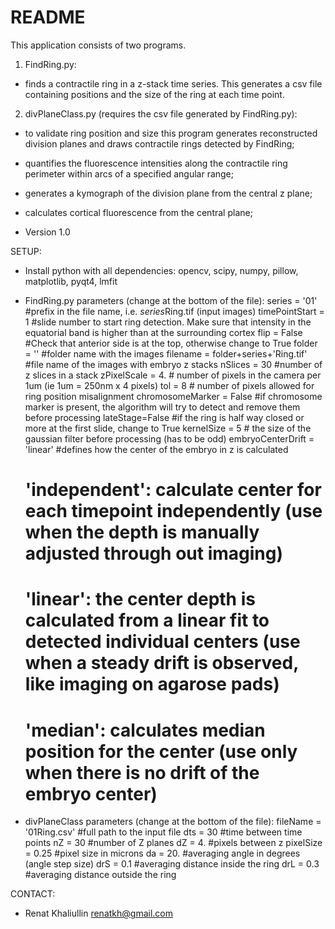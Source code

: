 # README #
This application consists of two programs.

1) FindRing.py:
* finds a contractile ring in a z-stack time series. This generates a csv file containing positions and the size of the ring at each time point.

2) divPlaneClass.py (requires the csv file generated by FindRing.py): 
* to validate ring position and size this program generates reconstructed division planes and draws contractile rings detected by FindRing;
* quantifies the fluorescence intensities along the contractile ring perimeter within arcs of a specified angular range;
* generates a kymograph of the division plane from the central z plane;
* calculates cortical fluorescence from the central plane;

* Version 1.0

SETUP:
* Install python with all dependencies: opencv, scipy, numpy, pillow, matplotlib, pyqt4, lmfit
* FindRing.py parameters (change at the bottom of the file):
    series = '01' #prefix in the file name, i.e. *series*Ring.tif (input images)
    timePointStart = 1  #slide number to start ring detection. Make sure that intensity in the equatorial band is higher than at the surrounding cortex
    flip = False #Check that anterior side is at the top, otherwise change to True
    folder = '' #folder name with the images
    filename = folder+series+'Ring.tif' #file name of the images with embryo z stacks
    nSlices = 30 #number of z slices in a stack
    zPixelScale = 4. # number of pixels in the camera per 1um (ie 1um = 250nm x 4 pixels)
    tol = 8 # number of pixels allowed for ring position misalignment
    chromosomeMarker = False #if chromosome marker is present, the algorithm will try to detect and remove them before processing
    lateStage=False #if the ring is half way closed or more at the first slide, change to True
    kernelSize = 5 # the size of the gaussian filter before processing (has to be odd)
    embryoCenterDrift = 'linear'  #defines how the center of the embryo in z is calculated
    #                             'independent': calculate center for each timepoint independently (use when the depth is manually adjusted through out imaging)
    #                             'linear': the center depth is calculated from a linear fit to detected individual centers (use when a steady drift is observed, like imaging on agarose pads)
    #                             'median': calculates median position for the center (use only when there is no drift of the embryo center)
     
* divPlaneClass parameters (change at the bottom of the file):
    fileName = '01Ring.csv' #full path to the input file
    dts = 30 #time between time points
    nZ = 30 #number of Z planes
    dZ = 4. #pixels between z
    pixelSize = 0.25 #pixel size in microns
    da = 20. #averaging angle in degrees (angle step size)
    drS = 0.1 #averaging distance inside the ring
    drL = 0.3 #averaging distance outside the ring

CONTACT:
* Renat Khaliullin
renatkh@gmail.com